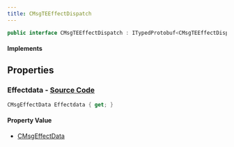 ```yaml
---
title: CMsgTEEffectDispatch
---
```


```csharp
public interface CMsgTEEffectDispatch : ITypedProtobuf<CMsgTEEffectDispatch>, INativeHandle, INetMessage<CMsgTEEffectDispatch>, IDisposable
```

#### Implements

## Properties

### **Effectdata** - [Source Code](https://github.com/swiftly-solution/swiftlys2/blob/main/managed/src/SwiftlyS2.Generated/Protobufs/Interfaces/CMsgTEEffectDispatch.cs#L18)

```csharp
CMsgEffectData Effectdata { get; }
```

#### Property Value

- [CMsgEffectData](/docs/api/shared/protobufdefinitions/cmsgeffectdata)

